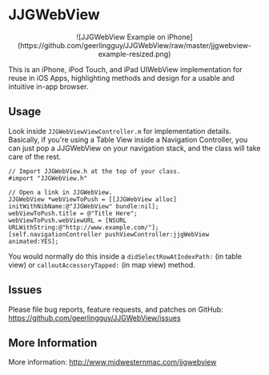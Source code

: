 # JJGWebView

<p style="text-align: center;">![JJGWebView Example on iPhone](https://github.com/geerlingguy/JJGWebView/raw/master/jjgwebview-example-resized.png)</p>

This is an iPhone, iPod Touch, and iPad UIWebView implementation for reuse in
iOS Apps, highlighting methods and design for a usable and intuitive in-app
browser.

## Usage

Look inside `JJGWebViewViewController.m` for implementation details. Basically,
if you're using a Table View inside a Navigation Controller, you can just
pop a JJGWebView on your navigation stack, and the class will take care of the
rest.

    // Import JJGWebView.h at the top of your class.
    #import "JJGWebView.h"

    // Open a link in JJGWebView.
    JJGWebView *webViewToPush = [[JJGWebView alloc] initWithNibName:@"JJGWebView" bundle:nil];
    webViewToPush.title = @"Title Here";
    webViewToPush.webViewURL = [NSURL URLWithString:@"http://www.example.com/"];
    [self.navigationController pushViewController:jjgWebView animated:YES];

You would normally do this inside a `didSelectRowAtIndexPath:` (in table view)
or `calloutAccessoryTapped:` (in map view) method.

## Issues

Please file bug reports, feature requests, and patches on GitHub:
https://github.com/geerlingguy/JJGWebView/issues

## More Information

More information: http://www.midwesternmac.com/jjgwebview